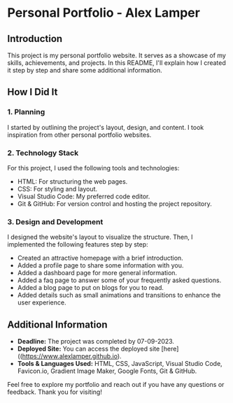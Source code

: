 # Personal Portfolio - Alex Lamper

## Introduction
This project is my personal portfolio website. It serves as a showcase of my skills, achievements, and projects. In this README, I'll explain how I created it step by step and share some additional information.

## How I Did It
### 1. Planning
I started by outlining the project's layout, design, and content. I took inspiration from other personal portfolio websites.

### 2. Technology Stack
For this project, I used the following tools and technologies:
- HTML: For structuring the web pages.
- CSS: For styling and layout.
- Visual Studio Code: My preferred code editor.
- Git & GitHub: For version control and hosting the project repository.

### 3. Design and Development
I designed the website's layout to visualize the structure. Then, I implemented the following features step by step:
- Created an attractive homepage with a brief introduction.
- Added a profile page to share some information with you.
- Added a dashboard page for more general information.
- Added a faq page to answer some of your frequently asked questions.
- Added a blog page to put on blogs for you to read.
- Added details such as small animations and transitions to enhance the user experience.

## Additional Information
- **Deadline:** The project was completed by 07-09-2023.
- **Deployed Site:** You can access the deployed site [here]((https://www.alexlamper.github.io).
- **Tools & Languages Used:** HTML, CSS, JavaScript, Visual Studio Code, Favicon.io, Gradient Image Maker, Google Fonts,  Git & GitHub.

Feel free to explore my portfolio and reach out if you have any questions or feedback. Thank you for visiting!
